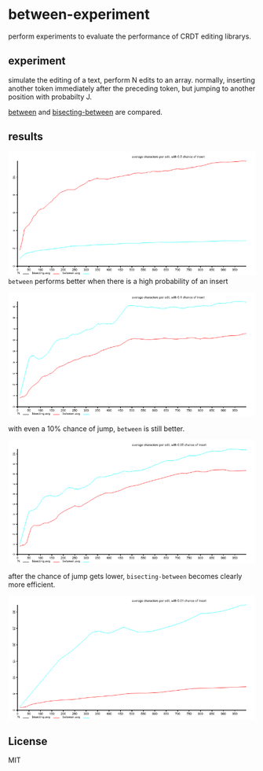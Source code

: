 # between-experiment

perform experiments to evaluate the performance of CRDT editing
librarys.

## experiment

simulate the editing of a text, perform N edits to an array.
normally, inserting another token immediately after the preceding
token, but jumping to another position with probabilty J.

[between](https://github.com/dominictarr/between)
and [bisecting-between](https://github.com/noffle/bisecting-between)
are compared.

## results

![J=0.5, N=1000](./graphs/J_5.png)
`between` performs better when there is a high probability of an insert

![J=0.1, N=1000](./graphs/J_1.png)

with even a 10% chance of jump, `between` is still better.

![J=0.05, N=1000](./graphs/J_05.png)

after the chance of jump gets lower, `bisecting-between` becomes clearly more efficient.

![J=0.01, N=1000](./graphs/J_01.png)


## License

MIT


